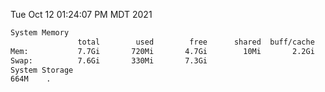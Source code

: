 Tue Oct 12 01:24:07 PM MDT 2021
```bash
System Memory
               total        used        free      shared  buff/cache   available
Mem:           7.7Gi       720Mi       4.7Gi        10Mi       2.2Gi       6.6Gi
Swap:          7.6Gi       330Mi       7.3Gi
System Storage
664M	.
```
```bash
